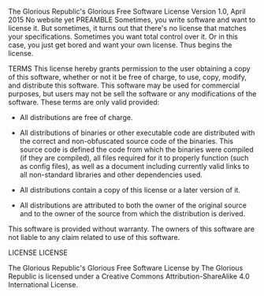 The Glorious Republic's Glorious Free Software License
Version 1.0, April 2015
No website yet
PREAMBLE
Sometimes, you write software and want to license it. But sometimes, it turns out that there's no license that matches your specifications. Sometimes you want total control over it. Or in this case, you just get bored and want your own license. Thus begins the license.

TERMS
This license hereby grants permission to the user obtaining a copy of this software, whether or not it be free of charge, to use, copy, modify, and distribute this software. This software may be used for commercial purposes, but users may not be sell the software or any modifications of the software. These terms are only valid provided:

* All distributions are free of charge.

* All distributions of binaries or other executable code are distributed with the correct and non-obfuscated source code of the binaries. This source code is defined the code from which the binaries were compiled (if they are compiled), all files required for it to properly function (such as config files), as well as a document including currently valid links to all non-standard libraries and other dependencies used.

* All distributions contain a copy of this license or a later version of it.

* All distributions are attributed to both the owner of the original source and to the owner of the source from which the distribution is derived.

This software is provided without warranty. The owners of this software are not liable to any claim related to use of this software.

LICENSE LICENSE

The Glorious Republic's Glorious Free Software License by The Glorious Republic is licensed under a Creative Commons Attribution-ShareAlike 4.0 International License.

